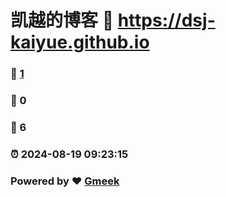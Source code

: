 # 凯越的博客 :link: https://dsj-kaiyue.github.io 
### :page_facing_up: [1](https://dsj-kaiyue.github.io/tag.html) 
### :speech_balloon: 0 
### :hibiscus: 6 
### :alarm_clock: 2024-08-19 09:23:15 
### Powered by :heart: [Gmeek](https://github.com/Meekdai/Gmeek)
